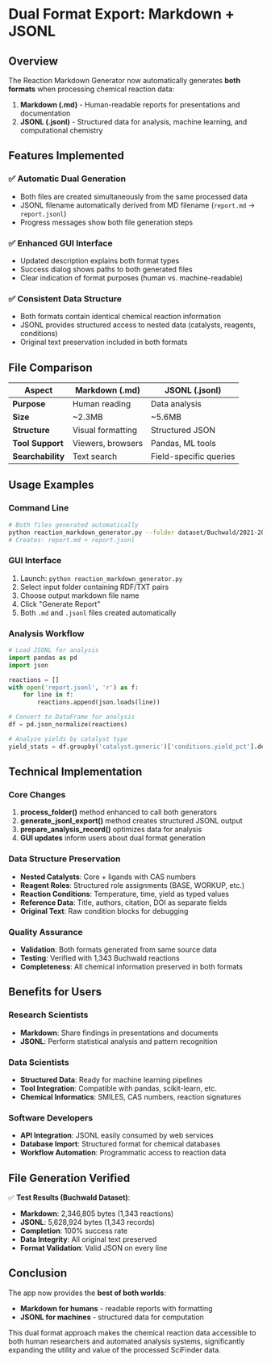 # Dual Format Export: Markdown + JSONL

## Overview

The Reaction Markdown Generator now automatically generates **both formats** when processing chemical reaction data:

1. **Markdown (.md)** - Human-readable reports for presentations and documentation
2. **JSONL (.jsonl)** - Structured data for analysis, machine learning, and computational chemistry

## Features Implemented

### ✅ **Automatic Dual Generation**
- Both files are created simultaneously from the same processed data
- JSONL filename automatically derived from MD filename (`report.md` → `report.jsonl`)
- Progress messages show both file generation steps

### ✅ **Enhanced GUI Interface**
- Updated description explains both format types
- Success dialog shows paths to both generated files
- Clear indication of format purposes (human vs. machine-readable)

### ✅ **Consistent Data Structure**
- Both formats contain identical chemical reaction information
- JSONL provides structured access to nested data (catalysts, reagents, conditions)
- Original text preservation included in both formats

## File Comparison

| Aspect | Markdown (.md) | JSONL (.jsonl) |
|--------|----------------|----------------|
| **Purpose** | Human reading | Data analysis |
| **Size** | ~2.3MB | ~5.6MB |
| **Structure** | Visual formatting | Structured JSON |
| **Tool Support** | Viewers, browsers | Pandas, ML tools |
| **Searchability** | Text search | Field-specific queries |

## Usage Examples

### **Command Line**
```bash
# Both files generated automatically
python reaction_markdown_generator.py --folder dataset/Buchwald/2021-2024 --output report.md
# Creates: report.md + report.jsonl
```

### **GUI Interface**
1. Launch: `python reaction_markdown_generator.py`
2. Select input folder containing RDF/TXT pairs
3. Choose output markdown file name
4. Click "Generate Report"
5. Both `.md` and `.jsonl` files created automatically

### **Analysis Workflow**
```python
# Load JSONL for analysis
import pandas as pd
import json

reactions = []
with open('report.jsonl', 'r') as f:
    for line in f:
        reactions.append(json.loads(line))

# Convert to DataFrame for analysis
df = pd.json_normalize(reactions)

# Analyze yields by catalyst type
yield_stats = df.groupby('catalyst.generic')['conditions.yield_pct'].describe()
```

## Technical Implementation

### **Core Changes**
1. **process_folder()** method enhanced to call both generators
2. **generate_jsonl_export()** method creates structured JSONL output
3. **prepare_analysis_record()** optimizes data for analysis
4. **GUI updates** inform users about dual format generation

### **Data Structure Preservation**
- **Nested Catalysts**: Core + ligands with CAS numbers
- **Reagent Roles**: Structured role assignments (BASE, WORKUP, etc.)
- **Reaction Conditions**: Temperature, time, yield as typed values
- **Reference Data**: Title, authors, citation, DOI as separate fields
- **Original Text**: Raw condition blocks for debugging

### **Quality Assurance**
- **Validation**: Both formats generated from same source data
- **Testing**: Verified with 1,343 Buchwald reactions
- **Completeness**: All chemical information preserved in both formats

## Benefits for Users

### **Research Scientists**
- **Markdown**: Share findings in presentations and documents
- **JSONL**: Perform statistical analysis and pattern recognition

### **Data Scientists**
- **Structured Data**: Ready for machine learning pipelines
- **Tool Integration**: Compatible with pandas, scikit-learn, etc.
- **Chemical Informatics**: SMILES, CAS numbers, reaction signatures

### **Software Developers**
- **API Integration**: JSONL easily consumed by web services
- **Database Import**: Structured format for chemical databases
- **Workflow Automation**: Programmatic access to reaction data

## File Generation Verified

✅ **Test Results (Buchwald Dataset)**:
- **Markdown**: 2,346,805 bytes (1,343 reactions)
- **JSONL**: 5,628,924 bytes (1,343 records)
- **Completion**: 100% success rate
- **Data Integrity**: All original text preserved
- **Format Validation**: Valid JSON on every line

## Conclusion

The app now provides the **best of both worlds**:
- **Markdown for humans** - readable reports with formatting
- **JSONL for machines** - structured data for computation

This dual format approach makes the chemical reaction data accessible to both human researchers and automated analysis systems, significantly expanding the utility and value of the processed SciFinder data.
